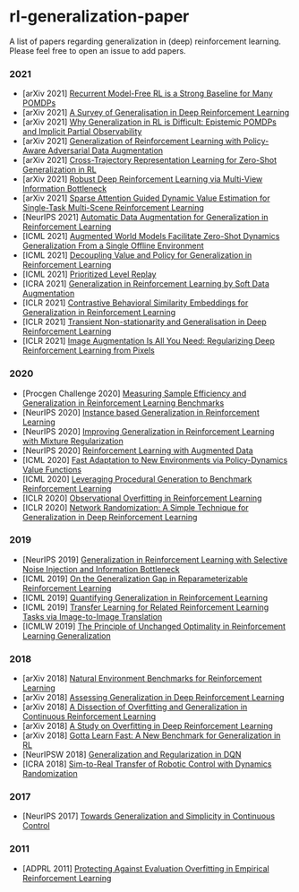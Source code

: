 # rl-generalization-paper
A list of papers regarding generalization in (deep) reinforcement learning. Please feel free to open an issue to add papers.

### 2021

* [arXiv 2021] [Recurrent Model-Free RL is a Strong Baseline for Many POMDPs](https://arxiv.org/abs/2110.05038)
* [arXiv 2021] [A Survey of Generalisation in Deep Reinforcement Learning](https://arxiv.org/abs/2111.09794)
* [arXiv 2021] [Why Generalization in RL is Difficult: Epistemic POMDPs and Implicit Partial Observability](https://arxiv.org/abs/2107.06277)
* [arXiv 2021] [Generalization of Reinforcement Learning with Policy-Aware Adversarial Data Augmentation](https://arxiv.org/abs/2106.15587)
* [arXiv 2021] [Cross-Trajectory Representation Learning for Zero-Shot Generalization in RL](https://arxiv.org/abs/2106.02193)
* [arXiv 2021] [Robust Deep Reinforcement Learning via Multi-View Information Bottleneck](https://arxiv.org/abs/2102.13268)
* [arXiv 2021] [Sparse Attention Guided Dynamic Value Estimation for Single-Task Multi-Scene Reinforcement Learning](https://arxiv.org/abs/2102.07266)
* [NeurIPS 2021] [Automatic Data Augmentation for Generalization in Reinforcement Learning](https://arxiv.org/abs/2006.12862)
* [ICML 2021] [Augmented World Models Facilitate Zero-Shot Dynamics Generalization From a Single Offline Environment](https://arxiv.org/abs/2104.05632)
* [ICML 2021] [Decoupling Value and Policy for Generalization in Reinforcement Learning](https://arxiv.org/abs/2102.10330)
* [ICML 2021] [Prioritized Level Replay](https://arxiv.org/abs/2010.03934)
* [ICRA 2021] [Generalization in Reinforcement Learning by Soft Data Augmentation](https://arxiv.org/abs/2011.13389)
* [ICLR 2021] [Contrastive Behavioral Similarity Embeddings for Generalization in Reinforcement Learning](https://arxiv.org/abs/2101.05265)
* [ICLR 2021] [Transient Non-stationarity and Generalisation in Deep Reinforcement Learning](https://arxiv.org/abs/2006.05826)
* [ICLR 2021] [Image Augmentation Is All You Need: Regularizing Deep Reinforcement Learning from Pixels](https://arxiv.org/abs/2004.13649)

### 2020

* [Procgen Challenge 2020] [Measuring Sample Efficiency and Generalization in Reinforcement Learning Benchmarks](https://arxiv.org/abs/2103.15332)
* [NeurIPS 2020] [Instance based Generalization in Reinforcement Learning](https://arxiv.org/abs/2011.01089)
* [NeurIPS 2020] [Improving Generalization in Reinforcement Learning with Mixture Regularization](https://arxiv.org/abs/2010.10814)
* [NeurIPS 2020] [Reinforcement Learning with Augmented Data](https://arxiv.org/abs/2004.14990)
* [ICML 2020] [Fast Adaptation to New Environments via Policy-Dynamics Value Functions](https://arxiv.org/abs/2007.02879)
* [ICML 2020] [Leveraging Procedural Generation to Benchmark Reinforcement Learning](https://arxiv.org/abs/1912.01588)
* [ICLR 2020] [Observational Overfitting in Reinforcement Learning](https://arxiv.org/abs/1912.02975)
* [ICLR 2020] [Network Randomization: A Simple Technique for Generalization in Deep Reinforcement Learning](https://arxiv.org/abs/1910.05396)

### 2019
* [NeurIPS 2019] [Generalization in Reinforcement Learning with Selective Noise Injection and Information Bottleneck](https://arxiv.org/abs/1910.12911)
* [ICML 2019] [On the Generalization Gap in Reparameterizable Reinforcement Learning](https://arxiv.org/abs/1905.12654)
* [ICML 2019] [Quantifying Generalization in Reinforcement Learning](https://arxiv.org/abs/1812.02341)
* [ICML 2019] [Transfer Learning for Related Reinforcement Learning Tasks via Image-to-Image Translation](https://arxiv.org/abs/1806.07377)
* [ICMLW 2019] [The Principle of Unchanged Optimality in Reinforcement Learning Generalization](https://arxiv.org/abs/1906.00336)

### 2018
* [arXiv 2018] [Natural Environment Benchmarks for Reinforcement Learning](https://arxiv.org/abs/1811.06032)
* [arXiv 2018] [Assessing Generalization in Deep Reinforcement Learning](https://arxiv.org/abs/1810.12282)
* [arXiv 2018] [A Dissection of Overfitting and Generalization in Continuous Reinforcement Learning](https://arxiv.org/abs/1806.07937)
* [arXiv 2018] [A Study on Overfitting in Deep Reinforcement Learning](https://arxiv.org/abs/1804.06893)
* [arXiv 2018] [Gotta Learn Fast: A New Benchmark for Generalization in RL](https://arxiv.org/abs/1804.03720)
* [NeurIPSW 2018] [Generalization and Regularization in DQN](https://arxiv.org/abs/1810.00123)
* [ICRA 2018] [Sim-to-Real Transfer of Robotic Control with Dynamics Randomization](https://arxiv.org/abs/1710.06537)

### 2017
* [NeurIPS 2017] [Towards Generalization and Simplicity in Continuous Control](https://arxiv.org/abs/1703.02660)

### 2011
* [ADPRL 2011] [Protecting Against Evaluation Overfitting in Empirical Reinforcement Learning](https://www.cs.utexas.edu/users/ai-lab/pubs/ADPRL11-shimon.pdf)
